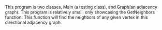 This program is two classes, Main (a testing class), and Graph(an adjacency graph). This program is relatively small, only showcasing the GetNeighbors function. This function will find the neighbors of any given vertex in this directional adjacency graph.
